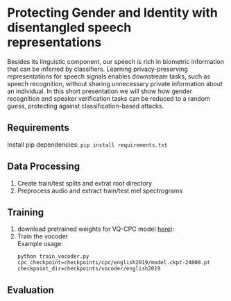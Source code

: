 # Protecting Gender and Identity with disentangled speech representations

Besides its linguistic component, our speech is rich in biometric information that can be inferred by classifiers. Learning privacy-preserving representations for speech signals enables downstream tasks, such as speech recognition, without sharing unnecessary private information about an individual. In this short presentation we will show how gender recognition and speaker verification tasks can be reduced to a random guess, protecting against classification-based attacks.

## Requirements
Install pip dependencies:
    ```pip install requirements.txt```
    
 ## Data Processing
 1. Create train/test splits and extrat root directory 
 2. Preprocess audio and extract train/test mel spectrograms
 
 ## Training
 1. download pretrained weights for VQ-CPC model [here](https://github.com/bshall/VectorQuantizedCPC/releases/tag/v0.1)):
 2. Train the vocoder  
 Example usage:
    ```
    python train_vocoder.py cpc_checkpoint=checkpoints/cpc/english2019/model.ckpt-24000.pt checkpoint_dir=checkpoints/vocoder/english2019
    ```
 ## Evaluation
    

